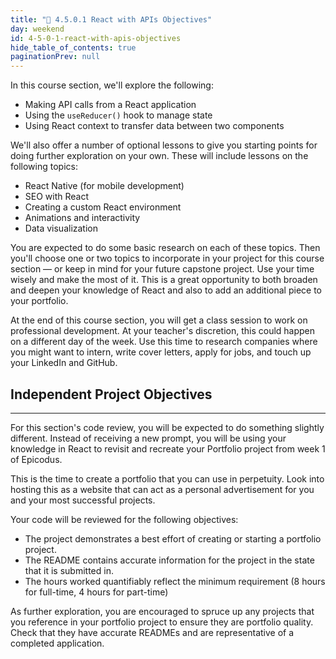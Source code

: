 ```yaml
---
title: "📓 4.5.0.1 React with APIs Objectives"
day: weekend
id: 4-5-0-1-react-with-apis-objectives
hide_table_of_contents: true
paginationPrev: null
---
```


In this course section, we'll explore the following:

* Making API calls from a React application
* Using the `useReducer()` hook to manage state
* Using React context to transfer data between two components

We'll also offer a number of optional lessons to give you starting points for doing further exploration on your own. These will include lessons on the following topics:

* React Native (for mobile development)
* SEO with React
* Creating a custom React environment
* Animations and interactivity
* Data visualization

You are expected to do some basic research on each of these topics. Then you'll choose one or two topics to incorporate in your project for this course section — or keep in mind for your future capstone project. Use your time wisely and make the most of it. This is a great opportunity to both broaden and deepen your knowledge of React and also to add an additional piece to your portfolio.

At the end of this course section, you will get a class session to work on professional development. At your teacher's discretion, this could happen on a different day of the week. Use this time to research companies where you might want to intern, write cover letters, apply for jobs, and touch up your LinkedIn and GitHub.

## Independent Project Objectives
---

For this section's code review, you will be expected to do something slightly different. Instead of receiving a new prompt, you will be using your knowledge in React to revisit and recreate your Portfolio project from week 1 of Epicodus. 

This is the time to create a portfolio that you can use in perpetuity. Look into hosting this as a website that can act as a personal advertisement for you and your most successful projects.

Your code will be reviewed for the following objectives:

* The project demonstrates a best effort of creating or starting a portfolio project.
* The README contains accurate information for the project in the state that it is submitted in.
* The hours worked quantifiably reflect the minimum requirement (8 hours for full-time, 4 hours for part-time)

As further exploration, you are encouraged to spruce up any projects that you reference in your portfolio project to ensure they are portfolio quality. Check that they have accurate READMEs and are representative of a completed application.
